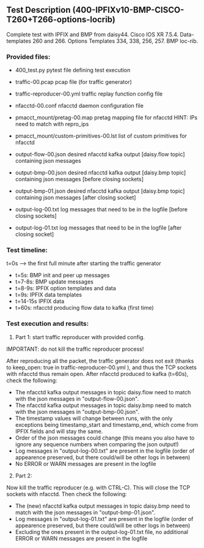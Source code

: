 ## Test Description (400-IPFIXv10-BMP-CISCO-T260+T266-options-locrib)

Complete test with IPFIX and BMP from daisy44. Cisco IOS XR 7.5.4. Data-templates 260 and 266. Options Templates 334, 338, 256, 257. BMP loc-rib.

### Provided files:

- 400_test.py                               pytest file defining test execution

- traffic-00.pcap                           pcap file (for traffic generator)
- traffic-reproducer-00.yml                 traffic replay function config file

- nfacctd-00.conf                           nfacctd daemon configuration file

- pmacct_mount/pretag-00.map                pretag mapping file for nfacctd              HINT: IPs need to match with repro_ips
- pmacct_mount/custom-primitives-00.lst     list of custom primitives for nfacctd

- output-flow-00.json                       desired nfacctd kafka output [daisy.flow topic] containing json messages
- output-bmp-00.json                        desired nfacctd kafka output [daisy.bmp topic] containing json messages [before closing sockets]
- output-bmp-01.json                        desired nfacctd kafka output [daisy.bmp topic] containing json messages [after closing socket]
- output-log-00.txt                         log messages that need to be in the logfile [before closing sockets]
- output-log-01.txt                         log messages that need to be in the logfile [after closing socket]

### Test timeline:

t=0s --> the first full minute after starting the traffic generator

- t=5s: BMP init and peer up messages
- t=7-8s: BMP update messages
- t=8-9s: IPFIX option templates and data
- t=9s: IPFIX data templates
- t=14-15s IPFIX data
- t=60s:  nfacctd producing flow data to kafka (first time)

### Test execution and results:

1. Part 1: start traffic reproducer with provided config. 

IMPORTANT: do not kill the traffic reproducer process!

After reproducing all the packet, the traffic generator does not exit (thanks to keep_open: true in traffic-reproducer-00.yml ), and thus the TCP sockets with nfacctd thus remain open. 
After nfacctd produced to kafka (t=60s), check the following:

- The nfacctd kafka output messages in topic daisy.flow need to match with the json messages in "output-flow-00.json".
- The nfacctd kafka output messages in topic daisy.bmp need to match with  the json messages in "output-bmp-00.json".
- The timestamp values will change between runs, with the only exceptions being timestamp_start and timestamp_end, which come from IPFIX fields and will stay the same.
- Order of the json messages could change (this means you also have to ignore any sequence numbers when comparing the json output!)
- Log messages in "output-log-00.txt" are present in the logfile (order of appearence preserved, but there could/will be other logs in between)
- No ERROR or WARN messages are present in the logfile

2. Part 2: 

Now kill the traffic reproducer (e.g. with CTRL-C). This will close the TCP sockets with nfacctd. 
Then check the following:

- The (new) nfacctd kafka output messages in topic daisy.bmp need to match with the json messages in "output-bmp-01.json".
- Log messages in "output-log-01.txt" are present in the logfile (order of appearence preserved, but there could/will be other logs in between)
- Excluding the ones present in the output-log-01.txt file, no additional ERROR or WARN messages are present in the logfile
